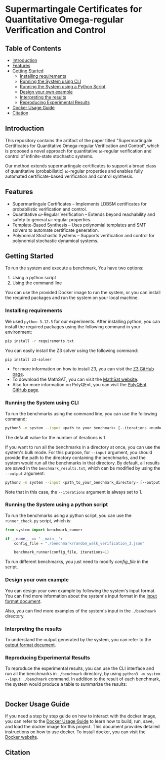 # Supermartingale Certificates for Quantitative Omega-regular Verification and Control

## Table of Contents

- [Introduction](#introduction)
- [Features](#features)
- [Getting Started](#getting-started)
  - [Installing requirements](#installing-requirements)
  - [Running the System using CLI](#running-the-system-using-cli)
  - [Running the System using a Python Script](#running-the-system-using-a-python-script)
  - [Design your own example](#design-your-own-example)
  - [Interpreting the results](#interpreting-the-results)
  - [Reproducing Experimental Results](#reproducing-experimental-results)
- [Docker Usage Guide](#docker-usage-guide)
- [Citation](#citation)


## Introduction 
This repository contains the artifact of the paper titled "Supermartingale Certificates for Quantitative Omega-regular Verification and Control", 
which is proposed a novel approach for quantitative $\omega$-regular verification and control of infinite-state stochastic systems.

Our method extends supermartingale certificates to support a broad class of quantitative (probabilistic) $\omega$-regular properties and enables fully automated certificate-based verification and control synthesis.


## Features

- Supermartingale Certificates – Implements LDBSM certificates for probabilistic verification and control.
- Quantitative $\omega$-Regular Verification – Extends beyond reachability and safety to general $\omega$-regular properties.
- Template-Based Synthesis – Uses polynomial templates and SMT solvers to automate certificate generation.
- Polynomial Stochastic Systems – Supports verification and control for polynomial stochastic dynamical systems.


## Getting Started

To run the system and execute a benchmark, You have two options:
1. Using a python script
2. Using the command line

You can use the provided Docker image to run the system, or you can install the required packages and run the system on your local machine.

### Installing requirements

We used `python 3.12.5` for our experiments. After installing python, you can install the required packages using the following command in your environment:

```bash
pip install -r requirements.txt
```

You can easily install the Z3 solver using the following command:

```bash
pip install z3-solver
```

- For more information on how to install Z3, you can visit the [Z3 GitHub page](https://github.com/Z3Prover/z3).
- To download the MathSAT, you can visit the [MathSat website](https://mathsat.fbk.eu/download.html).
- Also for more information on PolyQEnt, you can visit the [PolyQEnt GitHub page](https://github.com/ChatterjeeGroup-ISTA/polyqent).


### Running the System using CLI

To run the benchmarks using the command line, you can use the following command:

```bash
python3 -m system --input <path_to_your_benchmark> [--iterations <number_of_iterations>]
```
The default value for the number of iterations is 1.

If you want to run all the benchmarks in a directory at once, you can use the system's bulk mode. 
For this purpose, for `--input` argument, you should provide the path to the directory containing the benchmarks, and the system would run all the benchmarks in that directory.
By default, all results are saved in the `benchmark_results.txt`, which can be modified by using the `--output` argument:

```bash
python3 -m system --input <path_to_your_benchmark_directory> [--output <output_file_name>]
```
Note that in this case, the `--iterations` argument is always set to 1.

### Running the System using a python script

To run the benchmarks using a python script, you can use the `runner_check.py` script, which is:

```python
from system import benchmark_runner

if __name__ == "__main__":
    config_file = "./benchmark/random_walk_verification_3.json"

    benchmark_runner(config_file, iterations=1)
```

To run different benchmarks, you just need to modify _config_file_ in the script.


### Design your own example

You can design your own example by following the system's input format. You can find more information about the system's input format in the [input format document](./Documents/input_format.md).

Also, you can find more examples of the system's input in the `./benchmark` directory.


### Interpreting the results

To understand the output generated by the system, 
you can refer to the [output format document](./Documents/output_format.md).


### Reproducing Experimental Results

To reproduce the experimental results, 
you can use the CLI interface and run all the benchmarks in `./benchmark` directory, 
by using `python3 -m system --input ./benchmark` command.
In addition to the result of each benchmark, 
the system would produce a table to summarize the results:

```text

```


## Docker Usage Guide

If you need a step by step guide on how to interact with the docker image, you can refer to the [Docker Usage Guide](./Documents/docker.md) to learn how to build, run, save, and load the docker image for this project.
This document provides detailed instructions on how to use docker. To install docker, you can visit the [Docker website](https://www.docker.com/get-started/).


## Citation
